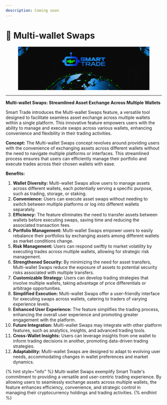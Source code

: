 ```yaml
---
description: Coming soon
---
```


# 💫 Multi-wallet Swaps

<figure><img src="../.gitbook/assets/covergitbook (1).png" alt=""><figcaption></figcaption></figure>

***

**Multi-wallet Swaps: Streamlined Asset Exchange Across Multiple Wallets**

Smart Trade introduces the Multi-wallet Swaps feature, a versatile tool designed to facilitate seamless asset exchange across multiple wallets within a single platform. This innovative feature empowers users with the ability to manage and execute swaps across various wallets, enhancing convenience and flexibility in their trading activities.

**Concept:** The Multi-wallet Swaps concept revolves around providing users with the convenience of exchanging assets across different wallets without the need to navigate multiple platforms or interfaces. This streamlined process ensures that users can efficiently manage their portfolio and execute trades across their chosen wallets with ease.

**Benefits:**

1. **Wallet Diversity:** Multi-wallet Swaps allow users to manage assets across different wallets, each potentially serving a specific purpose, such as trading, storage, or staking.
2. **Convenience:** Users can execute asset swaps without needing to switch between multiple platforms or log into different wallets separately.
3. **Efficiency:** The feature eliminates the need to transfer assets between wallets before executing swaps, saving time and reducing the associated transaction fees.
4. **Portfolio Management:** Multi-wallet Swaps empower users to easily rebalance their portfolios by exchanging assets among different wallets as market conditions change.
5. **Risk Management:** Users can respond swiftly to market volatility by executing trades across multiple wallets, allowing for strategic risk management.
6. **Strengthened Security:** By minimizing the need for asset transfers, Multi-wallet Swaps reduce the exposure of assets to potential security risks associated with multiple transfers.
7. **Customizable Strategy:** Users can develop trading strategies that involve multiple wallets, taking advantage of price differentials or arbitrage opportunities.
8. **Simplified Execution:** Multi-wallet Swaps offer a user-friendly interface for executing swaps across wallets, catering to traders of varying experience levels.
9. **Enhanced User Experience:** The feature simplifies the trading process, enhancing the overall user experience and promoting greater engagement with the platform.
10. **Future Integration:** Multi-wallet Swaps may integrate with other platform features, such as analytics, insights, and advanced trading tools.
11. **Cross-Wallet Insights:** Users can leverage insights from one wallet to inform trading decisions in another, promoting data-driven trading strategies.
12. **Adaptability:** Multi-wallet Swaps are designed to adapt to evolving user needs, accommodating changes in wallet preferences and market dynamics.

{% hint style="info" %}
Multi-wallet Swaps exemplify Smart Trade's commitment to providing a versatile and user-centric trading experience. By allowing users to seamlessly exchange assets across multiple wallets, the feature enhances efficiency, convenience, and strategic control in managing their cryptocurrency holdings and trading activities.
{% endhint %}
